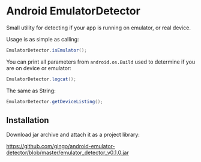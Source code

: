 Android EmulatorDetector
=========================

Small utility for detecting if your app is running on emulator, or real device.

Usage is as simple as calling:

```java
EmulatorDetector.isEmulator();
```

You can print all parameters from `android.os.Build` used to determine if you are on device or emulator:

```java
EmulatorDetector.logcat();
```

The same as String:

```java
EmulatorDetector.getDeviceListing();
```

Installation
-------------

Download jar archive and attach it as a project library:

https://github.com/gingo/android-emulator-detector/blob/master/emulator_detector_v0.1.0.jar
